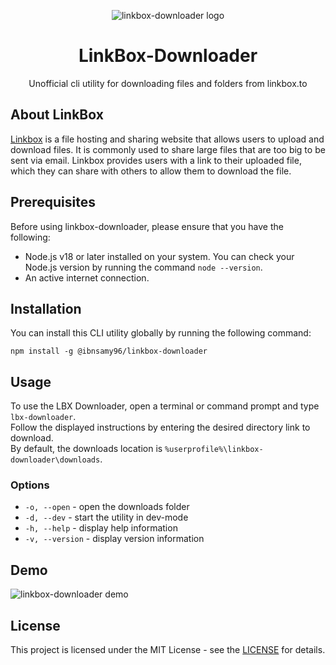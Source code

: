 <div align='center' >

![linkbox-downloader logo](https://raw.githubusercontent.com/ibnsamy96/linkbox-downloader/main/logo.jpg)

# LinkBox-Downloader

Unofficial cli utility for downloading files and folders from linkbox.to

</div>

## About LinkBox

[Linkbox](https://www.linkbox.to) is a file hosting and sharing website that allows users to upload and download files. It is commonly used to share large files that are too big to be sent via email. Linkbox provides users with a link to their uploaded file, which they can share with others to allow them to download the file.

## Prerequisites

Before using linkbox-downloader, please ensure that you have the following:

- Node.js v18 or later installed on your system. You can check your Node.js version by running the command `node --version`.
- An active internet connection.

## Installation

You can install this CLI utility globally by running the following command:

```shell
npm install -g @ibnsamy96/linkbox-downloader
```

## Usage

To use the LBX Downloader, open a terminal or command prompt and type `lbx-downloader`.  
Follow the displayed instructions by entering the desired directory link to download.  
By default, the downloads location is `%userprofile%\linkbox-downloader\downloads`.

### Options

- `-o, --open` - open the downloads folder
- `-d, --dev` - start the utility in dev-mode
- `-h, --help` - display help information
- `-v, --version` - display version information

## Demo

![linkbox-downloader demo](https://raw.githubusercontent.com/ibnsamy96/linkbox-downloader/main/demo.gif)

## License

This project is licensed under the MIT License - see the [LICENSE](https://choosealicense.com/licenses/mit/) for details.
